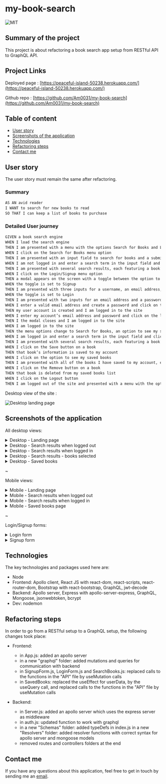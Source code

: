 # my-book-search

![MIT](https://img.shields.io/badge/License-MIT-blue)

## Summary of the project

This project is about refactoring a book search app setup from RESTful API to GraphQL API.

## Project Links

Deployed page : [https://peaceful-island-50238.herokuapp.com/](https://peaceful-island-50238.herokuapp.com/)

Github repo : [https://github.com/Am0031/my-book-search](https://github.com/Am0031/my-book-search)

## Table of content

- [User story](#user-story)
- [Screenshots of the application](#screenshots-of-the-application)
- [Technologies](#technologies)
- [Refactoring steps](#refactoring-steps)
- [Contact me](#contact-me)

## User story

The user story must remain the same after refactoring.

### Summary

```md
AS AN avid reader
I WANT to search for new books to read
SO THAT I can keep a list of books to purchase
```

### Detailed User journey

```md
GIVEN a book search engine
WHEN I load the search engine
THEN I am presented with a menu with the options Search for Books and Login/Signup and an input field to search for books and a submit button
WHEN I click on the Search for Books menu option
THEN I am presented with an input field to search for books and a submit button
WHEN I am not logged in and enter a search term in the input field and click the submit button
THEN I am presented with several search results, each featuring a book’s title, author, description, image, and a link to that book on the Google Books site
WHEN I click on the Login/Signup menu option
THEN a modal appears on the screen with a toggle between the option to log in or sign up
WHEN the toggle is set to Signup
THEN I am presented with three inputs for a username, an email address, and a password, and a signup button
WHEN the toggle is set to Login
THEN I am presented with two inputs for an email address and a password and login button
WHEN I enter a valid email address and create a password and click on the signup button
THEN my user account is created and I am logged in to the site
WHEN I enter my account’s email address and password and click on the login button
THEN I the modal closes and I am logged in to the site
WHEN I am logged in to the site
THEN the menu options change to Search for Books, an option to see my saved books, and Logout
WHEN I am logged in and enter a search term in the input field and click the submit button
THEN I am presented with several search results, each featuring a book’s title, author, description, image, and a link to that book on the Google Books site and a button to save a book to my account
WHEN I click on the Save button on a book
THEN that book’s information is saved to my account
WHEN I click on the option to see my saved books
THEN I am presented with all of the books I have saved to my account, each featuring the book’s title, author, description, image, and a link to that book on the Google Books site and a button to remove a book from my account
WHEN I click on the Remove button on a book
THEN that book is deleted from my saved books list
WHEN I click on the Logout button
THEN I am logged out of the site and presented with a menu with the options Search for Books and Login/Signup and an input field to search for books and a submit button
```

Desktop view of the site :

![Desktop landing page](/other/screenshots/desktop-search-loggedin.png)

## Screenshots of the application

All desktop views:

<details>
<summary>Desktop - Landing page</summary>

![Desktop landing page](/other/screenshots/desktop-landingpage.png)

</details>

<details>
<summary>Desktop - Search results when logged out</summary>

![Desktop - Search page - logged out](/other/screenshots/desktop-search-loggedout.png)

</details>

<details>
<summary>Desktop - Search results when logged in</summary>

![Desktop - Search page - logged in](/other/screenshots/desktop-search-loggedin.png)

</details>

<details>
<summary>Desktop - Search results - books selected</summary>

![Desktop - Search page - logged in](/other/screenshots/desktop-search-booksselected.png)

</details>

<details>
<summary>Desktop - Saved books</summary>

![Desktop - Saved books page](/other/screenshots/desktop-savedbooks.png)

</details>

~

Mobile views:

<details>
<summary>Mobile - Landing page</summary>

![Mobile - About me page](/other/screenshots/mobile-landingpage.png)

</details>

<details>
<summary>Mobile - Search results when logged out</summary>

![Mobile - Projects page](/other/screenshots/mobile-search-loggedout.png)

</details>

<details>
<summary>Mobile - Search results when logged in</summary>

![Mobile - Projects page](/other/screenshots/mobile-search-loggedin.png)

</details>

<details>
<summary>Mobile - Saved books page</summary>

![Mobile - Contact me page](/other/screenshots/mobile-savedbooks.png)

</details>

~

Login/Signup forms:

<details>
<summary>Login form</summary>

![Login modal](/other/screenshots/desktop-login.png)

</details>

<details>
<summary>Signup form</summary>

![Signup modal](/other/screenshots/desktop-signup.png)

</details>

## Technologies

The key technologies and packages used here are:

- Node
- Frontend: Apollo client, React JS with react-dom, react-scripts, react-router-dom, Bootstrap with react-bootstrap, GraphQL, jwt-decode
- Backend: Apollo server, Express with apollo-server-express, GraphQL, Mongoose, jsonwebtoken, bcrypt
- Dev: nodemon

## Refactoring steps

In order to go from a RESTful setup to a GraphQL setup, the following changes took place:

- Frontend:

  - in App.js: added an apollo server
  - in a new "graphql" folder: added mutations and queries for communication with backend
  - in SignupForm.js, LoginForm.js and SearchBooks.js: replaced calls to the functions in the "API" file by useMutation calls
  - in SavedBooks: replaced the useEffect for userData, by the useQuery call, and replaced calls to the functions in the "API" file by useMutation calls

- Backend:
  - in Server.js: added an apollo server which uses the express server as middleware
  - in auth.js: updated function to work with graphql
  - in a new "Schemas" folder: added typeDefs in index.js
    in a new "Resolvers" folder: added resolver functions with correct syntax for apollo server and mongoose models
  - removed routes and controllers folders at the end

## Contact me

If you have any questions about this application, feel free to get in touch by sending me an [email](mailto:amelie.pira@gmail.com).
